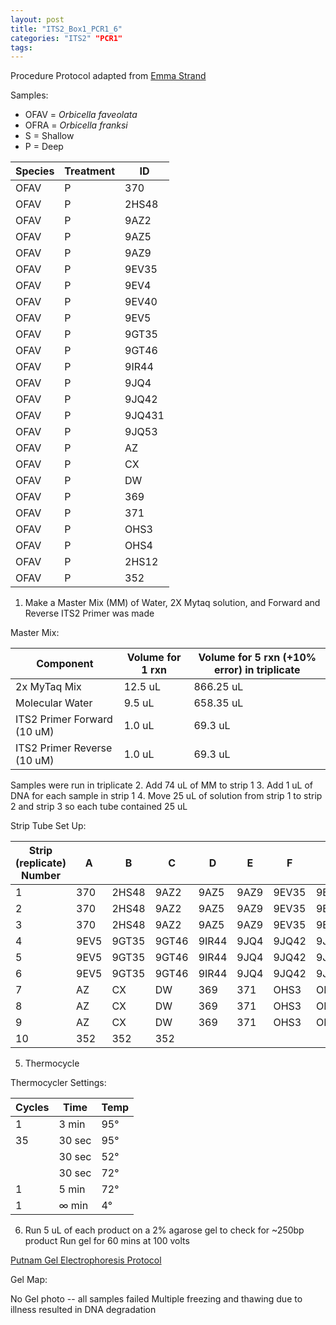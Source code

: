```yaml
---
layout: post
title: "ITS2_Box1_PCR1_6"
categories: "ITS2" "PCR1"
tags:
---
```


Procedure
Protocol adapted from [Emma Strand](https://emmastrand.github.io/EmmaStrand_Notebook/16s,-ITS2,-23s-PCR-Protocol-Testing/)

Samples:
- OFAV = *Orbicella faveolata*
- OFRA = *Orbicella franksi*
- S = Shallow
- P = Deep

| Species | Treatment | ID     |
|---------|-----------|--------|
| OFAV    | P         | 370    |
| OFAV    | P         | 2HS48  |
| OFAV    | P         | 9AZ2   |
| OFAV    | P         | 9AZ5   |
| OFAV    | P         | 9AZ9   |
| OFAV    | P         | 9EV35  |
| OFAV    | P         | 9EV4   |
| OFAV    | P         | 9EV40  |
| OFAV    | P         | 9EV5   |
| OFAV    | P         | 9GT35  |
| OFAV    | P         | 9GT46  |
| OFAV    | P         | 9IR44  |
| OFAV    | P         | 9JQ4   |
| OFAV    | P         | 9JQ42  |
| OFAV    | P         | 9JQ431 |
| OFAV    | P         | 9JQ53  |
| OFAV    | P         | AZ     |
| OFAV    | P         | CX     |
| OFAV    | P         | DW     |
| OFAV    | P         | 369    |
| OFAV    | P         | 371    |
| OFAV    | P         | OHS3   |
| OFAV    | P         | OHS4   |
| OFAV    | P         | 2HS12  |
| OFAV    | P         | 352    |

1. Make a Master Mix (MM) of Water, 2X Mytaq solution, and Forward and Reverse ITS2 Primer was made

Master Mix:

| Component                   | Volume for 1 rxn  |  Volume for 5 rxn (+10% error) in triplicate |
|-----------------------------|-------------------|---------------------------------------------|
| 2x MyTaq Mix                | 12.5 uL           | 866.25 uL                                   |
| Molecular Water             | 9.5 uL            | 658.35 uL                                   |
| ITS2 Primer Forward (10 uM) | 1.0 uL            | 69.3 uL                                     |
| ITS2 Primer Reverse (10 uM) | 1.0 uL            | 69.3 uL                                     |

Samples were run in triplicate
2. Add 74 uL of MM to strip 1
3. Add 1 uL of DNA for each sample in strip 1
4. Move 25 uL of solution from strip 1 to strip 2 and strip 3 so each tube contained 25 uL

Strip Tube Set Up:

| Strip (replicate) Number | A    | B     | C     | D     | E    | F     | G      | H     |
|--------------------------|------|-------|-------|-------|------|-------|--------|-------|
| 1                        | 370  | 2HS48 | 9AZ2  | 9AZ5  | 9AZ9 | 9EV35 | 9EV4   | 9EV40 |
| 2                        | 370  | 2HS48 | 9AZ2  | 9AZ5  | 9AZ9 | 9EV35 | 9EV4   | 9EV40 |
| 3                        | 370  | 2HS48 | 9AZ2  | 9AZ5  | 9AZ9 | 9EV35 | 9EV4   | 9EV40 |
| 4                        | 9EV5 | 9GT35 | 9GT46 | 9IR44 | 9JQ4 | 9JQ42 | 9JQ431 | 9JQ53 |
| 5                        | 9EV5 | 9GT35 | 9GT46 | 9IR44 | 9JQ4 | 9JQ42 | 9JQ431 | 9JQ53 |
| 6                        | 9EV5 | 9GT35 | 9GT46 | 9IR44 | 9JQ4 | 9JQ42 | 9JQ431 | 9JQ53 |
| 7                        | AZ   | CX    | DW    | 369   | 371  | OHS3  | OHS4   | 2HS12 |
| 8                        | AZ   | CX    | DW    | 369   | 371  | OHS3  | OHS4   | 2HS12 |
| 9                        | AZ   | CX    | DW    | 369   | 371  | OHS3  | OHS4   | 2HS12 |
| 10                       | 352  | 352   | 352   |

5. Thermocycle

Thermocycler Settings:

| Cycles | Time   | Temp |
|--------|--------|------|
| 1 	   | 3 min  | 95°  |
| 35     | 30 sec | 95°  |
|        | 30 sec | 52°  |
|        | 30 sec | 72°  |
| 1      | 5 min  | 72°  |
| 1      | ∞ min  | 4°   |

6. Run 5 uL of each product on a 2% agarose gel to check for ~250bp product
   Run gel for 60 mins at 100 volts

[Putnam Gel Electrophoresis Protocol](https://emmastrand.github.io/EmmaStrand_Notebook/Gel-Electrophoresis-Protocol/)


Gel Map:

No Gel photo -- all samples failed
Multiple freezing and thawing due to illness resulted in DNA degradation
